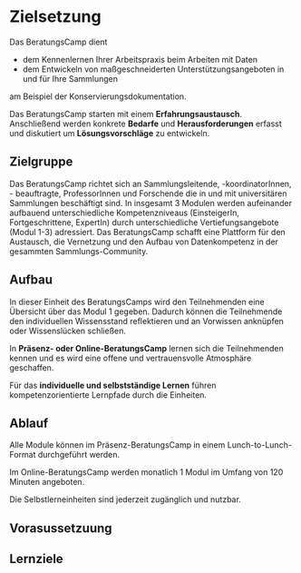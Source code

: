 <!--
author:   Canan Hastik und Gudrun Schwenk
email:    c.hastik@igsd-ev.de und g.schwenk@igsd-ev.de
version:  0.1.0
language: de German
icon:     https://raw.githubusercontent.com/chastik/Beratung_Dateityp_Bild/refs/heads/main/SODa-Logo_full.svg
link:     https://raw.githubusercontent.com/chastik/Beratung/refs/heads/main/soda.css
comment:  Diese Einheit....
-->


# Zielsetzung

Das BeratungsCamp dient

+ dem Kennenlernen Ihrer Arbeitspraxis beim Arbeiten mit Daten 
+ dem Entwickeln von maßgeschneiderten Unterstützungsangeboten in und für Ihre Sammlungen 

am Beispiel der Konservierungsdokumentation.

Das BeratungsCamp starten mit einem **Erfahrungsaustausch**. Anschließend werden konkrete **Bedarfe** und **Herausforderungen** erfasst und diskutiert um **Lösungsvorschläge** zu entwickeln.

## Zielgruppe 

Das BeratungsCamp richtet sich an Sammlungsleitende, -koordinatorInnen, - beauftragte, ProfessorInnen und Forschende die in und mit universitären Sammlungen beschäftigt sind. In insgesamt 3 Modulen werden aufeinander aufbauend unterschiedliche Kompetenzniveaus (EinsteigerIn, Fortgeschrittene, ExpertIn) durch unterschiedliche Vertiefungsangebote (Modul 1-3) adressiert. Das BeratungsCamp schafft eine Plattform für den Austausch, die Vernetzung und den Aufbau von Datenkompetenz in der gesammten Sammlungs-Community.


## Aufbau 

In dieser Einheit des BeratungsCamps wird den Teilnehmenden eine Übersicht über das Modul 1 gegeben. Dadurch können die Teilnehmende den individuellen Wissensstand reflektieren und an Vorwissen anknüpfen oder Wissenslücken schließen.

In **Präsenz- oder Online-BeratungsCamp** lernen sich die Teilnehmenden kennen und es wird eine offene und vertrauensvolle Atmosphäre geschaffen.

Für das **individuelle und selbstständige Lernen** führen kompetenzorientierte Lernpfade durch die Einheiten.

## Ablauf

Alle Module können im Präsenz-BeratungsCamp in einem Lunch-to-Lunch-Format durchgeführt werden. 

Im Online-BeratungsCamp werden monatlich 1 Modul im Umfang von 120 Minuten angeboten.

Die Selbstlerneinheiten sind jederzeit zugänglich und nutzbar.

## Vorasussetzuung

## Lernziele